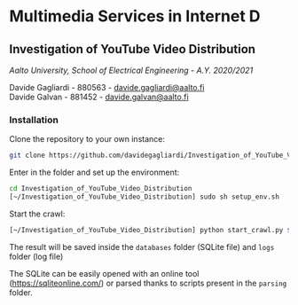 # Multimedia Services in Internet D
## Investigation of YouTube Video Distribution

*Aalto University, School of Electrical Engineering - A.Y. 2020/2021*

Davide Gagliardi - 880563 - davide.gagliardi@aalto.fi
<br>
Davide Galvan    - 881452 - davide.galvan@aalto.fi

### Installation

Clone the repository to your own instance:
```sh
git clone https://github.com/davidegagliardi/Investigation_of_YouTube_Video_Distribution
```

Enter in the folder and set up the environment:
```sh
cd Investigation_of_YouTube_Video_Distribution
[~/Investigation_of_YouTube_Video_Distribution] sudo sh setup_env.sh
```

Start the crawl:
```sh
[~/Investigation_of_YouTube_Video_Distribution] python start_crawl.py $(cat videolist.txt)
```

The result will be saved inside the `databases` folder (SQLite file) and `logs` folder (log file)

The SQLite can be easily opened with an online tool (https://sqliteonline.com/) or parsed thanks to scripts present in the `parsing` folder.
